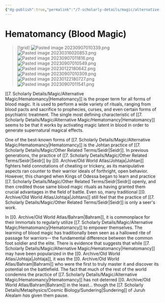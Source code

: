 ```yaml
---
{"dg-publish":true,"permalink":"/7-scholarly-details/magic/alternative-magic/hematomancy/"}
---
```


# Hematomancy (Blood Magic)

>[!grid]
>![Pasted image 20230907010339.png](/img/user/x.%20Assets/Attachments/Pasted%20image%2020230907010339.png)
>![Pasted image 20230316020853.png](/img/user/x.%20Assets/Attachments/Pasted%20image%2020230316020853.png)
>![Pasted image 20230907011816.png](/img/user/x.%20Assets/Attachments/Pasted%20image%2020230907011816.png)
>![Pasted image 20230907010549.png](/img/user/x.%20Assets/Attachments/Pasted%20image%2020230907010549.png)
>![Pasted image 20230122180642.png](/img/user/x.%20Assets/Attachments/Pasted%20image%2020230122180642.png)
>![Pasted image 20230907010309.png](/img/user/x.%20Assets/Attachments/Pasted%20image%2020230907010309.png)
>![Pasted image 20230122180727.png](/img/user/x.%20Assets/Attachments/Pasted%20image%2020230122180727.png)
>![Pasted image 20230907011541.png](/img/user/x.%20Assets/Attachments/Pasted%20image%2020230907011541.png)

[[7. Scholarly Details/Magic/Alternative Magic/Hematomancy\|Hematomancy]] is the proper term for all forms of blood magic. It is used to perform a wide variety of rituals, ranging from blood pacts and sacrifice to prophecies, curses, and even certain forms of psychiatric treatment. The single most defining characteristic of [[7. Scholarly Details/Magic/Alternative Magic/Hematomancy\|Hematomancy]] seems to be that it works by activating magic latent in blood in order to generate supernatural magical effects.  

One of the best-known forms of [[7. Scholarly Details/Magic/Alternative Magic/Hematomancy\|Hematomancy]] is the Johtan practice of [[7. Scholarly Details/Magic/Other Related Terms/Seidr\|Seidr]]. In previous generations, the practice of [[7. Scholarly Details/Magic/Other Related Terms/Seidr\|Seidr]] by [[0. Archive/Old World Atlas/Johtaja\|Johtan]] fighters held connotations of cheating or trickery, as its manipulative aspects ran counter to their warrior ideals of forthright, open behavior. However, this changed when Kings of Odessa began to learn and practice [[7. Scholarly Details/Magic/Other Related Terms/Seidr\|Seidr]] openly, and then credited those same blood magic rituals as having granted them crucial advantages in the field of battle. Even so, many traditional [[0. Archive/Old World Atlas/Johtaja\|Johtans]] still feel that the practice of [[7. Scholarly Details/Magic/Other Related Terms/Seidr\|Seidr]] is only a seer's work. 

In [[0. Archive/Old World Atlas/Bahram\|Bahram]], it is commonplace for their Immortals to regularly utilize [[7. Scholarly Details/Magic/Alternative Magic/Hematomancy\|Hematomancy]] to empower themselves. The learning of blood magic has traditionally been seen as a hallowed rite of passage for warriors-- the fundamental difference between the common foot soldier and the elite. There is evidence that suggests that while [[7. Scholarly Details/Magic/Alternative Magic/Hematomancy\|Hematomancy]] may have been popularized in the [[0. Archive/Old World Atlas/Johtaja\|Johtaja]], it was the [[0. Archive/Old World Atlas/Bahram\|Bahrami]] who were the first to truly master it and discover its potential on the battlefield. The fact that much of the rest of the world condemns the practice of [[7. Scholarly Details/Magic/Alternative Magic/Hematomancy\|Hematomancy]] has not deterred [[0. Archive/Old World Atlas/Bahram\|Bahram]] in the least... though the [[7. Scholarly Details/Metaphysics/Cosmic Biology/Sundering\|Sundering]] of Juruh Alealam *has* given them pause.







